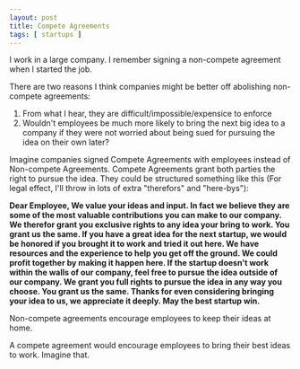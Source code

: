 ```yaml
---
layout: post
title: Compete Agreements
tags: [ startups ]
---
```


I work in a large company. I remember signing a non-compete agreement when I started the job.

There are two reasons I think companies might be better off abolishing non-compete agreements:

1. From what I hear, they are difficult/impossible/expensice to enforce
1. Wouldn't employees be much more likely to bring the next big idea to a company if they were not worried about being sued for pursuing the idea on their own later?

Imagine companies signed Compete Agreements with employees instead of Non-compete Agreements. Compete Agreements grant both parties the right to pursue the idea. They could be structured something like this (For legal effect, I'll throw in lots of extra "therefors" and "here-bys"):

**Dear Employee, We value your ideas and input. In fact we believe they are some of the most valuable contributions you can make to our company. We therefor grant you exclusive rights to any idea your bring to work. You grant us the same. If you have a great idea for the next startup, we would be honored if you brought it to work and tried it out here. We have resources and the experience to help you get off the ground. We could profit together by making it happen here. If the startup doesn't work within the walls of our company, feel free to pursue the idea outside of our company. We grant you full rights to pursue the idea in any way you choose. You grant us the same. Thanks for even considering bringing your idea to us, we appreciate it deeply. May the best startup win.**

Non-compete agreements encourage employees to keep their ideas at home.

A compete agreement would encourage employees to bring their best ideas to work. Imagine that.
